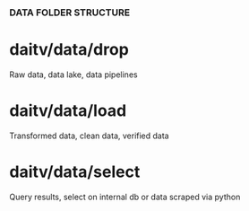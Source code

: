 ### DATA FOLDER STRUCTURE

# daitv/data/drop
Raw data, data lake, data pipelines

# daitv/data/load
Transformed data, clean data, verified data

# daitv/data/select
Query results, select on internal db or data scraped via python
